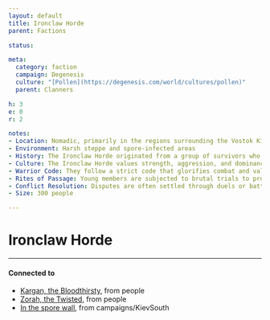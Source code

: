 ```yaml
---
layout: default
title: Ironclaw Horde
parent: Factions

status:

meta:
  category: faction
  campaign: Degenesis
  culture: "[Pollen](https://degenesis.com/world/cultures/pollen)"
  parent: Clanners

h: 3
e: 0
r: 2

notes:
- Location: Nomadic, primarily in the regions surrounding the Vostok Kin territory
- Environment: Harsh steppe and spore-infected areas
- History: The Ironclaw Horde originated from a group of survivors who embraced a harsh, survival-of-the-fittest philosophy. They roamed the land, taking what they needed by force and growing stronger through conquest.
- Culture: The Ironclaw Horde values strength, aggression, and dominance. Their society is built on the idea that only the strong survive, and their leaders are chosen based on combat prowess and ruthlessness.
- Warrior Code: They follow a strict code that glorifies combat and valour in battle. Warriors earn their status through feats of strength and brutality.
- Rites of Passage: Young members are subjected to brutal trials to prove their worth. Only those who survive and excel are fully accepted into the clan.
- Conflict Resolution: Disputes are often settled through duels or battles, with the winner gaining authority.
- Size: 300 people

---
```

# Ironclaw Horde



---
#### Connected to

<!-- QueryToSerialize: LIST without ID "["+ title + "](https://terra-campaigns.github.io/"+ regexreplace(file.path, ".md", "") + ")" + ", from " + regexreplace(file.folder, "degenesis/", "") FROM ([[]]) OR outgoing([[]]) WHERE file.name != "index" SORT file.folder DESC -->
<!-- SerializedQuery: LIST without ID "["+ title + "](https://terra-campaigns.github.io/"+ regexreplace(file.path, ".md", "") + ")" + ", from " + regexreplace(file.folder, "degenesis/", "") FROM ([[]]) OR outgoing([[]]) WHERE file.name != "index" SORT file.folder DESC -->
- [Kargan, the Bloodthirsty](https://terra-campaigns.github.io/degenesis/people/kargan), from people
- [Zorah, the Twisted](https://terra-campaigns.github.io/degenesis/people/zorah), from people
- [In the spore wall](https://terra-campaigns.github.io/degenesis/campaigns/KievSouth/chap1), from campaigns/KievSouth
<!-- SerializedQuery END -->


